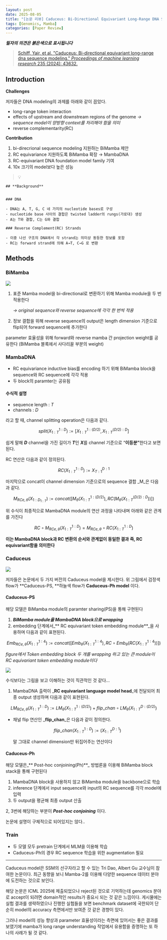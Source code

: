 ```yaml
---
layout: post
date: 2025-08-05
title: "[논문 리뷰] Caduceus: Bi-Directional Equivariant Long-Range DNA Sequence Modeling"
tags: [Genomics, Mamba]
categories: [Paper Review]
---
```


<span class="notion-red">_**필자의 의견은 붉은색으로 표시됩니다**_</span>


> [Schiff, Yair, et al. "Caduceus: Bi-directional equivariant long-range dna sequence modeling." ](https://pmc.ncbi.nlm.nih.gov/articles/PMC12189541/)[_Proceedings of machine learning research_](https://pmc.ncbi.nlm.nih.gov/articles/PMC12189541/)[ 235 (2024): 43632.](https://pmc.ncbi.nlm.nih.gov/articles/PMC12189541/)



## Introduction


**Challenges**


저자들은 DNA modeling의 과제를 아래와 같이 꼽았다.

- long-range token interaction
- effects of upstream and downstream regions of the genome 
_→ sequence model이 양방향 context를 처리해야 함을 의미_
- reverse complementarity(RC)

**Contribution**

1. bi-direcrional sequence modeling 지원하는 BiMamba 제안
1. RC equivariance 지원하도록 BiMamba 확장 → MambaDNA
1. RC-equivariant DNA foundation model family 기여
1. 10x 크기의 model보다 높은 성능

> 💡 


	## **Background**


	### DNA

	- DNA는 A, T, G, C 네 가지의 nucleotide bases로 구성
	- nucleotide base 사이의 결합은 twisted ladder의 rungs(가로대) 생성
	- A는 T와 결합, C는 G와 결합

	### Reverse Complement(RC) Strands

	- 이중 나선 구조의 DNA에서 각 strand는 의미상 동등한 정보를 포함
	- RC는 forward strand에 의해 A→T, C→G 로 변환


## Methods



### BiMamba


![](https://prod-files-secure.s3.us-west-2.amazonaws.com/542b861c-36a8-4051-84e5-8804b6728dba/2c247d59-7815-4980-99f0-8f0d21f445a7/image.png?X-Amz-Algorithm=AWS4-HMAC-SHA256&X-Amz-Content-Sha256=UNSIGNED-PAYLOAD&X-Amz-Credential=ASIAZI2LB466UL2CKX63%2F20250828%2Fus-west-2%2Fs3%2Faws4_request&X-Amz-Date=20250828T032804Z&X-Amz-Expires=3600&X-Amz-Security-Token=IQoJb3JpZ2luX2VjEEMaCXVzLXdlc3QtMiJHMEUCIQC7%2BD07O4s%2Fv3gqaGtbiU%2B%2B6gdYZ2PRFtN9tKlQ2JVDHQIgMS%2FSrJ9dR5iig9Xgoq4QtvpgtAYFgHLY3PlFP%2Bv%2BXMgqiAQInP%2F%2F%2F%2F%2F%2F%2F%2F%2F%2FARAAGgw2Mzc0MjMxODM4MDUiDFkcEJGYoeJotQ9IUCrcAyBw8O0Q%2F%2FGeigqZgL1UY5y0dD%2FegZmMBpJLAqXDnND9dEPatZoHiPaomgPsAgrOx2jmoBpHgM73EiZ3POimiVEoLnoNBb0mEeMhkTzCbVhlf%2BoNJRhDARd1mMLRe3uEuUjaNu67lnAUqdldKb0%2BFHCdBgpmZhy%2BATX99C0LzgOM5a1XWRpPTVgTesDofl19yTGN47%2BZYhMpfz87pHQSC2xGsPbLTM%2Fklp%2BRRJzNCLW3in%2FP0FEYWXIK9XjdOpvO9qUbq%2B0a6cTMhfD%2Bhyh6rxfn18vtaU39znQBNjCkAbeZ6lDRUZOmgb5qlkbPJv0s9oCXm3s6bG7G6fAAre7szOfQ35OoZU1gJKnJH%2F%2FCPy%2B8e9PmLSnS3Zm58D7jGfexiPC5swIdSpppLUq5VgRjcE%2BqzrQ76V9o8KZliNK66SWLpxnyojLXhs5od3ArV%2FMmbxQJlR5OGVLiJM1hBLAryq3UARQeQbtNR5sX0a1fEBqB8lTleFLfJb%2BVCot0Z%2BkmeRx3j4pCdOreGqz9MXHlDeRZlYTLoDZ%2FfSom7gZP93AY0RyjsYcJo9CmdB7KX4oWmMTQb3GrkM3It1blYu2crztMNcN7nBiQ9ggcHmh2kZSeowHFo70HjUGMQ%2FqSMOqLv8UGOqUBaFqNSHaMi1YpxpsFOARUXg6JD4XW04NdJ0fZc%2FWiJXwnsaxFqWUogP2lldjCDG7fggZeBdb4EUiEudJ9OkAVGAZm40f8l6y4qdACMYBKfAY7Km7uYDWs4ePQ16LVSyKG9A7DsKIbmN35bRbPoZ%2FwSgBNIAwX9EHWTeC1GveiqR04wyOTcDw%2FSGBei1s%2F5oOZiOPXGfkKVroMpNEs9yx9%2Bxc4VYaB&X-Amz-Signature=ed05b33b22cbeab1b68e36f1003d04e1f372247dbbb4e490f1ab9a9960f98676&X-Amz-SignedHeaders=host&x-amz-checksum-mode=ENABLED&x-id=GetObject)

1. 표준 Mamba model을 bi-directional로 변환하기 위해 Mamba module을 두 번 적용한다

	_→ original sequence와 reverse sequence에 각각 한 번씩 적용_

1. 정보 결합을 위해 reverse sequence의 output은 length dimension 기준으로 flip되어 forward sequence에 추가한다

parameter 효율성을 위해 forward와 reverse mamba 간 projection weight를 공유한다 (BiMamba 블록에서 사다리꼴 부분의 weight)



### MambaDNA

- RC equivariance inductive bias를 encoding 하기 위해 BiMamba block을 sequence와 RC sequence에 각각 적용
- 두 block의 paramter는 공유됨


#### 수식적 설명

- sequence length : _T_
- channels : _D_

라고 할 때,  channel splitting operation은 다음과 같다.


$$
split(X^{1:D}_{1:T}):=[X^{1:(D/2)}_{1:T},X^{(D/2):D}_{1:T}]
$$


<span class="notion-red">쉽게 말해 </span><span class="notion-red">_**D**_</span><span class="notion-red"> channel을 가진 길이가 </span><span class="notion-red">_**T**_</span><span class="notion-red">인 </span><span class="notion-red">_**X**_</span><span class="notion-red">를 channel 기준으로 “</span><span class="notion-red">**이등분”**</span><span class="notion-red">한다고 보면 된다.</span>


RC 연산은 다음과 같이 정의된다.


$$
RC(X^{1:D}_{1:T}):=X^{D:1}_{T:1}
$$


마지막으로 concat이 channel dimension 기준으로의 sequence 결합 _M_은 다음과 같다.


$$
M_{RCe,\theta}(X_{1:D_{1:T}}):=concat([M_{\theta}(X^{1:(D/2)}_{1:T}),RC(M_{\theta}(X^{(D/2):D}_{1:T}))])
$$


위 수식이 최종적으로 MambaDNA module의 연산 과정을 나타내며 아래와 같은 관계를 가진다


$$
RC\circ M_{RCe,\theta}(X^{1:D}_{1:T}) = M_{RCe,\theta} \circ RC(X^{1:D}_{1:T})
$$


**이는 MambaDNA block과 RC 변환의 순서와 관계없이 동일한 결과 즉, RC equivariant함을 의미한다**



### Caduceus


![](https://prod-files-secure.s3.us-west-2.amazonaws.com/542b861c-36a8-4051-84e5-8804b6728dba/f94a60d7-8145-473b-aef9-7c68d3ec604a/image.png?X-Amz-Algorithm=AWS4-HMAC-SHA256&X-Amz-Content-Sha256=UNSIGNED-PAYLOAD&X-Amz-Credential=ASIAZI2LB466UL2CKX63%2F20250828%2Fus-west-2%2Fs3%2Faws4_request&X-Amz-Date=20250828T032804Z&X-Amz-Expires=3600&X-Amz-Security-Token=IQoJb3JpZ2luX2VjEEMaCXVzLXdlc3QtMiJHMEUCIQC7%2BD07O4s%2Fv3gqaGtbiU%2B%2B6gdYZ2PRFtN9tKlQ2JVDHQIgMS%2FSrJ9dR5iig9Xgoq4QtvpgtAYFgHLY3PlFP%2Bv%2BXMgqiAQInP%2F%2F%2F%2F%2F%2F%2F%2F%2F%2FARAAGgw2Mzc0MjMxODM4MDUiDFkcEJGYoeJotQ9IUCrcAyBw8O0Q%2F%2FGeigqZgL1UY5y0dD%2FegZmMBpJLAqXDnND9dEPatZoHiPaomgPsAgrOx2jmoBpHgM73EiZ3POimiVEoLnoNBb0mEeMhkTzCbVhlf%2BoNJRhDARd1mMLRe3uEuUjaNu67lnAUqdldKb0%2BFHCdBgpmZhy%2BATX99C0LzgOM5a1XWRpPTVgTesDofl19yTGN47%2BZYhMpfz87pHQSC2xGsPbLTM%2Fklp%2BRRJzNCLW3in%2FP0FEYWXIK9XjdOpvO9qUbq%2B0a6cTMhfD%2Bhyh6rxfn18vtaU39znQBNjCkAbeZ6lDRUZOmgb5qlkbPJv0s9oCXm3s6bG7G6fAAre7szOfQ35OoZU1gJKnJH%2F%2FCPy%2B8e9PmLSnS3Zm58D7jGfexiPC5swIdSpppLUq5VgRjcE%2BqzrQ76V9o8KZliNK66SWLpxnyojLXhs5od3ArV%2FMmbxQJlR5OGVLiJM1hBLAryq3UARQeQbtNR5sX0a1fEBqB8lTleFLfJb%2BVCot0Z%2BkmeRx3j4pCdOreGqz9MXHlDeRZlYTLoDZ%2FfSom7gZP93AY0RyjsYcJo9CmdB7KX4oWmMTQb3GrkM3It1blYu2crztMNcN7nBiQ9ggcHmh2kZSeowHFo70HjUGMQ%2FqSMOqLv8UGOqUBaFqNSHaMi1YpxpsFOARUXg6JD4XW04NdJ0fZc%2FWiJXwnsaxFqWUogP2lldjCDG7fggZeBdb4EUiEudJ9OkAVGAZm40f8l6y4qdACMYBKfAY7Km7uYDWs4ePQ16LVSyKG9A7DsKIbmN35bRbPoZ%2FwSgBNIAwX9EHWTeC1GveiqR04wyOTcDw%2FSGBei1s%2F5oOZiOPXGfkKVroMpNEs9yx9%2Bxc4VYaB&X-Amz-Signature=0f0292391eb78129c5be67b4e2abab951e82a5a1655c02e8b1667990e6565770&X-Amz-SignedHeaders=host&x-amz-checksum-mode=ENABLED&x-id=GetObject)


저자들은 논문에서 두 가지 버전의 Caduceus model을 제시한다. 위 그림에서 검정색 flow가 **Caduceus-PS, **하늘색 flow가 **Caduceus-Ph model** 이다.



#### Caduceus-PS


해당 모델은 BiMamba module의 paramter sharing(PS)을 통해 구현된다

1. _**BiMamba module을 MambaDNA block으로 wrapping**_
1. embedding 단계에서_** RC equivariant token embedding module**_을 사용하며 다음과 같이 표현된다.

$$
Emb_{RCe,\theta}(X^{1:4}_{1:T}):=concat([Emb_{\theta}(X^{1:4}_{1:T}),RC \circ Emb_{\theta}(RC(X^{1:4}_{1:T}))])
$$


_figure에서 Token embedding block 두 개를 wrapping 하고 있는 큰 module이 RC equivariant token embedding module이다_


![](https://prod-files-secure.s3.us-west-2.amazonaws.com/542b861c-36a8-4051-84e5-8804b6728dba/b175e4da-71eb-4e91-8c23-a06dabe673c9/image.png?X-Amz-Algorithm=AWS4-HMAC-SHA256&X-Amz-Content-Sha256=UNSIGNED-PAYLOAD&X-Amz-Credential=ASIAZI2LB466UL2CKX63%2F20250828%2Fus-west-2%2Fs3%2Faws4_request&X-Amz-Date=20250828T032804Z&X-Amz-Expires=3600&X-Amz-Security-Token=IQoJb3JpZ2luX2VjEEMaCXVzLXdlc3QtMiJHMEUCIQC7%2BD07O4s%2Fv3gqaGtbiU%2B%2B6gdYZ2PRFtN9tKlQ2JVDHQIgMS%2FSrJ9dR5iig9Xgoq4QtvpgtAYFgHLY3PlFP%2Bv%2BXMgqiAQInP%2F%2F%2F%2F%2F%2F%2F%2F%2F%2FARAAGgw2Mzc0MjMxODM4MDUiDFkcEJGYoeJotQ9IUCrcAyBw8O0Q%2F%2FGeigqZgL1UY5y0dD%2FegZmMBpJLAqXDnND9dEPatZoHiPaomgPsAgrOx2jmoBpHgM73EiZ3POimiVEoLnoNBb0mEeMhkTzCbVhlf%2BoNJRhDARd1mMLRe3uEuUjaNu67lnAUqdldKb0%2BFHCdBgpmZhy%2BATX99C0LzgOM5a1XWRpPTVgTesDofl19yTGN47%2BZYhMpfz87pHQSC2xGsPbLTM%2Fklp%2BRRJzNCLW3in%2FP0FEYWXIK9XjdOpvO9qUbq%2B0a6cTMhfD%2Bhyh6rxfn18vtaU39znQBNjCkAbeZ6lDRUZOmgb5qlkbPJv0s9oCXm3s6bG7G6fAAre7szOfQ35OoZU1gJKnJH%2F%2FCPy%2B8e9PmLSnS3Zm58D7jGfexiPC5swIdSpppLUq5VgRjcE%2BqzrQ76V9o8KZliNK66SWLpxnyojLXhs5od3ArV%2FMmbxQJlR5OGVLiJM1hBLAryq3UARQeQbtNR5sX0a1fEBqB8lTleFLfJb%2BVCot0Z%2BkmeRx3j4pCdOreGqz9MXHlDeRZlYTLoDZ%2FfSom7gZP93AY0RyjsYcJo9CmdB7KX4oWmMTQb3GrkM3It1blYu2crztMNcN7nBiQ9ggcHmh2kZSeowHFo70HjUGMQ%2FqSMOqLv8UGOqUBaFqNSHaMi1YpxpsFOARUXg6JD4XW04NdJ0fZc%2FWiJXwnsaxFqWUogP2lldjCDG7fggZeBdb4EUiEudJ9OkAVGAZm40f8l6y4qdACMYBKfAY7Km7uYDWs4ePQ16LVSyKG9A7DsKIbmN35bRbPoZ%2FwSgBNIAwX9EHWTeC1GveiqR04wyOTcDw%2FSGBei1s%2F5oOZiOPXGfkKVroMpNEs9yx9%2Bxc4VYaB&X-Amz-Signature=80c6c4731c46bd617a7c7ad6a5bfd237fa007f84ee839244b6215f0e2caf2b7c&X-Amz-SignedHeaders=host&x-amz-checksum-mode=ENABLED&x-id=GetObject)


<span class="notion-red">수식보다는 그림을 보고 이해하는 것이 직관적인 것 같다…</span>

1. MambaDNA 출력이 _**RC equivariant language model head**_에 전달되어 최종 output 생성하며 다음과 같이 표현된다.

$$
LM_{RCe,\theta}(X^{1:D}_{1:T}):= LM_{\theta}(X^{1:(D/2)}_{1:T})+flip\_chan\circ LM_{\theta}(X^{D:(D/2)}_{1:T})
$$

- 채널 flip 연산인 _**flip\_chan**_은 다음과 같이 정의한다.

	$$
	flip\_chan(X^{1:D}_{1:T}):=(X^{D:1}_{1:T})
	$$


	말 그대로 channel dimension만 뒤집어주는 연산이다



#### Caduceus-Ph


해당 모델은_** Post-hoc conjoining(Ph)**_ 방법론을 이용해 BiMamba block stack을 통해 구현된다

1. MambaDNA block을 사용하지 않고 BiMamba module을 backbone으로 학습
1. inference 단계에서 input sequence와 input의 RC sequence를 각각 model에 입력
1. 두 output을 평균해 최종 output 산출

2, 3번에 해당하는 부분이 _**Post-hoc conjoining**_ 이다.


<span class="notion-red">논문에 설명이 구체적으로 되어있지는 않다..</span>



### Train

- 두 모델 모두 pretrain 단계에서 MLM을 이용해 학습
- Caduceus-Ph의 경우 RC sequence 학습을 위한 augmentation 필요

---


<span class="notion-red">Caduceus model은 SSM의 선구자라고 할 수 있는 Tri Dao, Albert Gu 교수님이 참여한 논문이다. 최근 동향을 보니 Mamba-2를 이용해 다양한 sequence 데이터 분야에 도전하는 것으로 보인다.</span>


<span class="notion-red">해당 논문은 ICML 2025에 제출되었으나 reject된 것으로 기억하는데 genomics 분야로 accept이 되려면 domain적인 results가 중요시 되는 것 같은 느낌이다. 게시물에는 실험 결과를 생략하였으나 진행한 실험들을 보면 benchmark dataset에 국한되어 단순히 model의 accuracy 측면에서만 보여준 것 같은 경향이 있다.</span>


<span class="notion-red">그러나 model의 성능 향상과 parameter 효율성이라는 측면에 있어서는 좋은 결과를 보였기에 mamba가 long range understanding 작업에서 유용함을 증명하는 또 하나의 사례가 될 것 같다.</span>

